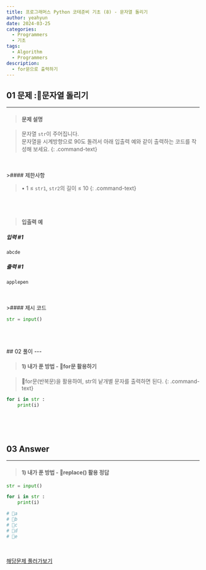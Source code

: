 ```yaml
---
title: 프로그래머스 Python 코테준비 기초 (8) - 문자열 돌리기
author: yeahyun
date: 2024-03-25
categories:
  - Programmers
  - 기초
tags:
  - Algorithm
  - Programmers
description:
  - for문으로 출력하기
---
```

## 01 문제 :문자열 돌리기

---
>#### 문제 설명

>문자열 `str`이 주어집니다.  
>문자열을 시계방향으로 90도 돌려서 아래 입출력 예와 같이 출력하는 코드를 작성해 보세요.
{: .command-text}

<BR>
<BR>
>#### 제한사항

>• 1 ≤ `str1`, `str2`의 길이 ≤ 10
{: .command-text}
<BR>
<BR>

>#### 입출력 예

##### 입력 #1
```python
abcde
```

##### 출력 #1
```python
applepen
```
<BR>

<br>
>#### 제시 코드

```python
str = input()
```

<br>
<br>
<BR>
## 02 풀이 
---

>#### 1) 내가 푼 방법 - for문 활용하기

>for문(반복문)을 활용하여, str의 낱개별 문자를 출력하면 된다.
{: .command-text}

```python
for i in str :
    print(i)
```


<br>
<br>
<br>

## 03 Answer
---
>#### 1) 내가 푼 방법 - replace() 활용 정답

```python
str = input()

for i in str :
    print(i)

# a
# b
# c
# d
# e
```

<br>




[해당문제 풀러가보기](https://school.programmers.co.kr/learn/courses/30/lessons/181945?language=python3)